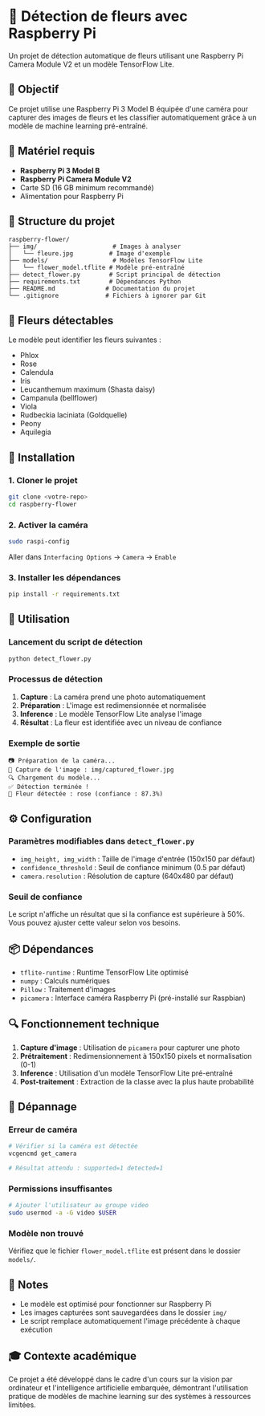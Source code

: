 # 🌸 Détection de fleurs avec Raspberry Pi

Un projet de détection automatique de fleurs utilisant une Raspberry Pi Camera Module V2 et un modèle TensorFlow Lite.

## 🎯 Objectif

Ce projet utilise une Raspberry Pi 3 Model B équipée d'une caméra pour capturer des images de fleurs et les classifier automatiquement grâce à un modèle de machine learning pré-entraîné.

## 🔧 Matériel requis

- **Raspberry Pi 3 Model B**
- **Raspberry Pi Camera Module V2**
- Carte SD (16 GB minimum recommandé)
- Alimentation pour Raspberry Pi

## 📁 Structure du projet

```
raspberry-flower/
├── img/                     # Images à analyser
│   └── fleure.jpg          # Image d'exemple
├── models/                  # Modèles TensorFlow Lite
│   └── flower_model.tflite # Modèle pré-entraîné
├── detect_flower.py        # Script principal de détection
├── requirements.txt        # Dépendances Python
├── README.md              # Documentation du projet
└── .gitignore             # Fichiers à ignorer par Git
```

## 🌺 Fleurs détectables

Le modèle peut identifier les fleurs suivantes :
- Phlox
- Rose
- Calendula
- Iris
- Leucanthemum maximum (Shasta daisy)
- Campanula (bellflower)
- Viola
- Rudbeckia laciniata (Goldquelle)
- Peony
- Aquilegia

## 🚀 Installation

### 1. Cloner le projet
```bash
git clone <votre-repo>
cd raspberry-flower
```

### 2. Activer la caméra
```bash
sudo raspi-config
```
Aller dans `Interfacing Options` → `Camera` → `Enable`

### 3. Installer les dépendances
```bash
pip install -r requirements.txt
```

## 📸 Utilisation

### Lancement du script de détection
```bash
python detect_flower.py
```

### Processus de détection
1. **Capture** : La caméra prend une photo automatiquement
2. **Préparation** : L'image est redimensionnée et normalisée
3. **Inference** : Le modèle TensorFlow Lite analyse l'image
4. **Résultat** : La fleur est identifiée avec un niveau de confiance

### Exemple de sortie
```
📷 Préparation de la caméra...
📸 Capture de l'image : img/captured_flower.jpg
🔍 Chargement du modèle...
✅ Détection terminée !
🌸 Fleur détectée : rose (confiance : 87.3%)
```

## ⚙️ Configuration

### Paramètres modifiables dans `detect_flower.py`
- `img_height, img_width` : Taille de l'image d'entrée (150x150 par défaut)
- `confidence_threshold` : Seuil de confiance minimum (0.5 par défaut)
- `camera.resolution` : Résolution de capture (640x480 par défaut)

### Seuil de confiance
Le script n'affiche un résultat que si la confiance est supérieure à 50%. Vous pouvez ajuster cette valeur selon vos besoins.

## 📦 Dépendances

- `tflite-runtime` : Runtime TensorFlow Lite optimisé
- `numpy` : Calculs numériques
- `Pillow` : Traitement d'images
- `picamera` : Interface caméra Raspberry Pi (pré-installé sur Raspbian)

## 🔍 Fonctionnement technique

1. **Capture d'image** : Utilisation de `picamera` pour capturer une photo
2. **Prétraitement** : Redimensionnement à 150x150 pixels et normalisation (0-1)
3. **Inference** : Utilisation d'un modèle TensorFlow Lite pré-entraîné
4. **Post-traitement** : Extraction de la classe avec la plus haute probabilité

## 🐛 Dépannage

### Erreur de caméra
```bash
# Vérifier si la caméra est détectée
vcgencmd get_camera

# Résultat attendu : supported=1 detected=1
```

### Permissions insuffisantes
```bash
# Ajouter l'utilisateur au groupe video
sudo usermod -a -G video $USER
```

### Modèle non trouvé
Vérifiez que le fichier `flower_model.tflite` est présent dans le dossier `models/`.

## 📝 Notes

- Le modèle est optimisé pour fonctionner sur Raspberry Pi
- Les images capturées sont sauvegardées dans le dossier `img/`
- Le script remplace automatiquement l'image précédente à chaque exécution

## 🎓 Contexte académique

Ce projet a été développé dans le cadre d'un cours sur la vision par ordinateur et l'intelligence artificielle embarquée, démontrant l'utilisation pratique de modèles de machine learning sur des systèmes à ressources limitées.
